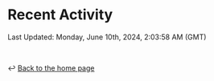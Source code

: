 # Recent Activity

<!--RECENT_ACTIVITY:start-->
<!--RECENT_ACTIVITY:end-->

<!--RECENT_ACTIVITY:last_update-->
Last Updated: Monday, June 10th, 2024, 2:03:58 AM (GMT)
<!--RECENT_ACTIVITY:last_update_end-->

<br>

↩️ [Back to the home page](/README.md)
